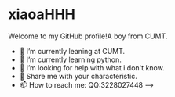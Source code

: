 # xiaoaHHH
Welcome to my GitHub profile!A boy from CUMT.
- 🔭 I’m currently leaning at CUMT.
- 🌱 I’m currently learning python.
- 🤔 I’m looking for help with what i don't know.
- 💬 Share me with your characteristic.
- 📫 How to reach me: QQ:3228027448
-->
